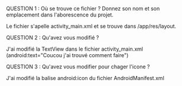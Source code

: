 QUESTION 1 : Où se trouve ce fichier ? Donnez son nom et son emplacement dans l'aborescence du projet.

Le fichier s'apelle activity_main.xml et se trouve dans /app/res/layout.

QUESTION 2 : Qu'avez vous modifié ?

J'ai modifié la TextView dans le fichier activity_main.xml (android:text="Coucou j'ai trouvé comment faire") 

QUESTION 3 : Qu'avez vous modifier pour chager l'icone ? 

J'ai modifié la balise android:icon du fichier AndroidManifest.xml 

